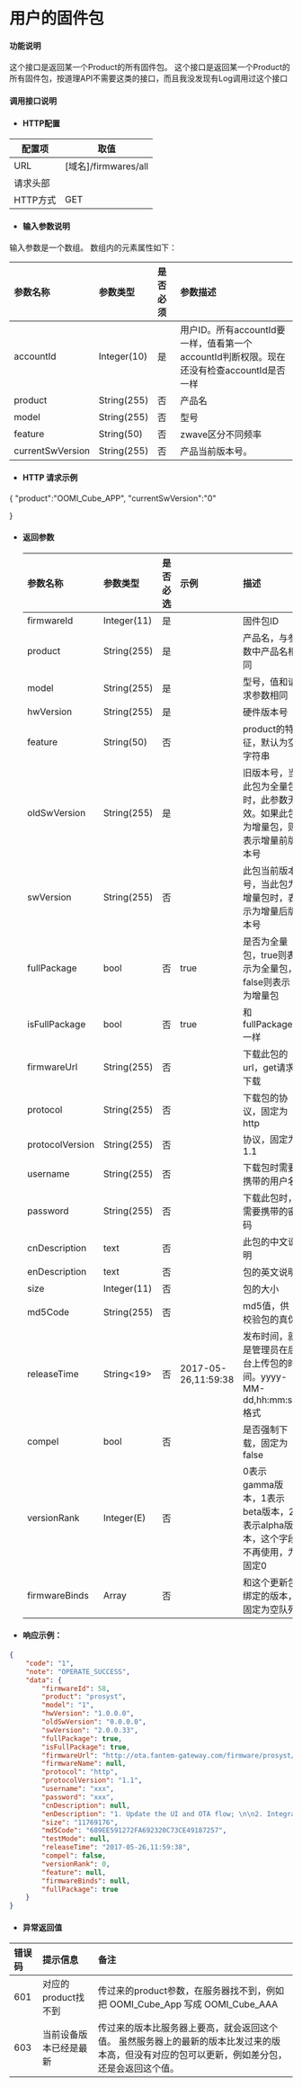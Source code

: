 # 用户的固件包

#### 功能说明

这个接口是返回某一个Product的所有固件包。
这个接口是返回某一个Product的所有固件包，按道理API不需要这类的接口，而且我没发现有Log调用过这个接口


#### 调用接口说明

* #### HTTP配置

| 配置项 | 取值 |
| --- | --- |
| URL | \[域名\]/firmwares/all|
| 请求头部 |  |
| HTTP方式 | GET |

* #### 输入参数说明
输入参数是一个数组。
数组内的元素属性如下：

| 参数名称 | 参数类型 | 是否必须 | 参数描述 |
| :--- | :--- | :--- | :--- |
| accountId | Integer\(10\) | 是 | 用户ID。所有accountId要一样，值看第一个accountId判断权限。现在还没有检查accountId是否一样|
| product| String\(255\) | 否 | 产品名|
| model | String\(255\) | 否 | 型号 |
| feature | String\(50\) | 否 | zwave区分不同频率 |
| currentSwVersion | String\(255\) | 否 | 产品当前版本号。 |



* #### HTTP 请求示例

{
	"product":"OOMI_Cube_APP",
	"currentSwVersion":"0"
	
}


* #### 返回参数

  | 参数名称 | 参数类型 | 是否必选 | 示例 | 描述 |
  | :--- | :--- | :--- | :--- | :--- |
  | firmwareId | Integer\(11\) | 是 |  | 固件包ID |
  | product | String\(255\) | 是 |  | 产品名，与参数中产品名相同 |
  | model | String\(255\) | 是 |  | 型号，值和请求参数相同 |
  | hwVersion | String\(255\) | 是 |  | 硬件版本号 |
  | feature | String\(50\) | 否 |  | product的特征，默认为空字符串 |
  | oldSwVersion | String\(255\) | 是 |  | 旧版本号，当此包为全量包时，此参数无效。如果此包为增量包，则表示增量前版本号 |
  | swVersion | String\(255\) | 否 |  | 此包当前版本号，当此包为增量包时，表示为增量后版本号 |
  | fullPackage| bool | 否 | true | 是否为全量包，true则表示为全量包，false则表示为增量包 |
  | isFullPackage | bool | 否 | true | 和fullPackage一样 |
  | firmwareUrl | String\(255\) | 否 |  | 下载此包的url，get请求下载 |
  | protocol | String\(255\) | 否 |  | 下载包的协议，固定为http |
  | protocolVersion | String\(255\) | 否 |  | 协议，固定为1.1 |
  | username | String\(255\) | 否 |  | 下载包时需要携带的用户名 |
  | password | String\(255\) | 否 |  | 下载此包时，需要携带的密码 |
  | cnDescription | text | 否 |  | 此包的中文说明 |
  | enDescription | text | 否 |  | 包的英文说明 |
  | size | Integer\(11\) | 否 |  | 包的大小 |
  | md5Code | String\(255\) | 否 |  | md5值，供校验包的真伪 |
  | releaseTime | String&lt;19&gt; | 否 | 2017-05-26,11:59:38 | 发布时间，就是管理员在后台上传包的时间。yyyy-MM-dd,hh:mm:ss格式 |
  | compel | bool | 否 |  | 是否强制下载，固定为false |
  | versionRank | Integer\(E\) | 否 |  | 0表示gamma版本，1表示beta版本，2表示alpha版本，这个字段不再使用，为固定0 |
  | firmwareBinds | Array | 否 |  | 和这个更新包绑定的版本，固定为空队列 |
* #### 响应示例：

```json
{
    "code": "1",
    "note": "OPERATE_SUCCESS",
    "data": {
        "firmwareId": 58,
        "product": "prosyst",
        "model": "1",
        "hwVersion": "1.0.0.0",
        "oldSwVersion": "0.0.0.0",
        "swVersion": "2.0.0.33",
        "fullPackage": true,
        "isFullPackage": true,
        "firmwareUrl": "http://ota.fantem-gateway.com/firmware/prosyst/1/2/1-0-0-0/prosyst-0.0.0.0-2.0.0.33.apk",
        "firmwareName": null,
        "protocol": "http",
        "protocolVersion": "1.1",
        "username": "xxx",
        "password": "xxx",
        "cnDescription": null,
        "enDescription": "1. Update the UI and OTA flow; \n\n2. Integrate more Devices.\n\n3. Bugs fixing.",
        "size": "11769176",
        "md5Code": "689EE591272FA692320C73CE49187257",
        "testMode": null,
        "releaseTime": "2017-05-26,11:59:38",
        "compel": false,
        "versionRank": 0,
        "feature": null,
        "firmwareBinds": null,
        "fullPackage": true
    }
}
```

* #### 异常返回值

| 错误码 | 提示信息 | 备注 |
| :--- | :--- | :--- |
| 601 | 对应的product找不到 | 传过来的product参数，在服务器找不到，例如把 OOMI\_Cube\_App 写成 OOMI\_Cube\_AAA |
| 603 | 当前设备版本已经是最新 | 传过来的版本比服务器上要高，就会返回这个值。 虽然服务器上的最新的版本比发过来的版本高，但没有对应的包可以更新，例如差分包，还是会返回这个值。 |



